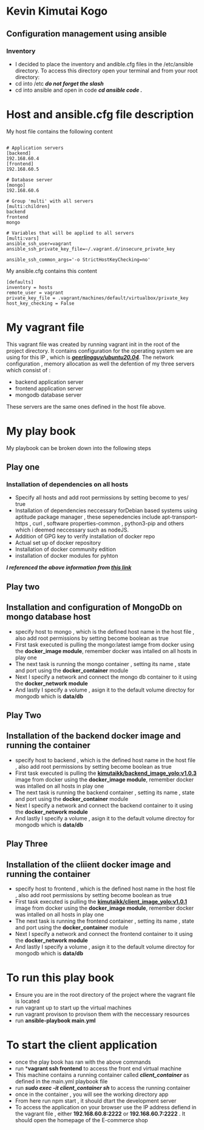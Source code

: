 # Kevin Kimutai Kogo
## Configuration management using ansible 
### Inventory
- I decided to place the inventory and andible.cfg files in the /etc/ansible directory. To access this directory open your terminal and from your root directory: 
- cd into /etc ***do not forget the slash*** 
- cd into ansible and open in code  ***cd ansible code .***

# Host and ansible.cfg file description 

My host file contains the following content 

``` 

# Application servers
[backend]
192.168.60.4
[frontend]
192.168.60.5

# Database server
[mongo]
192.168.60.6

# Group 'multi' with all servers
[multi:children]
backend
frontend
mongo

# Variables that will be applied to all servers
[multi:vars]
ansible_ssh_user=vagrant
ansible_ssh_private_key_file=~/.vagrant.d/insecure_private_key  

ansible_ssh_common_args='-o StrictHostKeyChecking=no'

```

My ansible.cfg contains this content
```
[defaults]
inventory = hosts
remote_user = vagrant
private_key_file = .vagrant/machines/default/virtualbox/private_key
host_key_checking = False
```

# My vagrant file 
This vagrant file was created by running vagrant init in the root of the project directory. It contains configuration for the operating system we are using for this IP , which is [***geerlingguy/ubuntu20.04***](https://app.vagrantup.com/geerlingguy/boxes/ubuntu2004).
The network configuration , memory allocation as well the defention of my three servers which consist of :
- backend application server 
- frontend application server 
- mongodb database server 

These servers are the same ones defined in the host file above.

# My play book 
My playbook can be broken down into the following steps 

## Play one
### Installation of dependencies on all hosts
- Specify all hosts and add root permissions by setting become to yes/ true
- Installation of dependencies neccessary forDebian based systems using aptitude package manager , these sepenedencies include apt-transport-https , curl , software properties-common , python3-pip and others which i deemed neccessary such as nodeJS. 
- Addition of GPG key to verify installation of docker repo 
- Actual set up of docker repository
- Installation of docker community edition
- installation of docker modules for pyhton 

***I referenced the above information from [this link](https://www.digitalocean.com/community/tutorials/how-to-use-ansible-to-install-and-set-up-docker-on-ubuntu-20-04#step-1-preparing-your-playbook)***

## Play two 
## Installation and configuration of MongoDb on mongo database host

- specify host to mongo , which is the defined host name in the host file , also add root permissions by setting become boolean as true
- First task executed is pulling the mongo:latest iamge from docker  using the __docker_image module__, remember docker was intalled on all hosts in play one 
- The next task is running the mongo container , setting its name , state and port using the __docker_container__ module 
- Next I specify a network and connect the mongo db container to it using the __docker_network module__
- And lastly I specify a volume , asign it to the  default volume directoy for mongodb which is **data/db** 


## Play Two 
## Installation of the backend docker image and running the container

- specify host to backend , which is the defined host name in the host file , also add root permissions by setting become boolean as true
- First task executed is pulling the [__kimutaikk/backend_image_yolo:v1.0.3__](https://hub.docker.com/repository/docker/kimutaikk/backend_image_yolo) image from docker  using the __docker_image module__, remember docker was intalled on all hosts in play one 
- The next task is running the backend container , setting its name , state and port using the __docker_container__ module 
- Next I specify a network and connect the backend container to it using the __docker_network module__
- And lastly I specify a volume , asign it to the  default volume directoy for mongodb which is **data/db** 

## Play Three
## Installation of the cliient docker image and running the container

- specify host to frontend , which is the defined host name in the host file , also add root permissions by setting become boolean as true
- First task executed is pulling the [__kimutaikk/client_image_yolo:v1.0.1__](https://hub.docker.com/repository/docker/kimutaikk/client_image_yolo) image from docker  using the __docker_image module__, remember docker was intalled on all hosts in play one 
- The next task is running the frontend container , setting its name , state and port using the __docker_container__ module 
- Next I specify a network and connect the frontend container to it using the __docker_network module__
- And lastly I specify a volume , asign it to the  default volume directoy for mongodb which is **data/db** 

# To run this play book 
- Ensure you are in the root directory of the  project where the vagrant file is located 
- run vagrant up to start up the virtual machines 
- run vagrant provison to provison them with the neccessary resources 
- run __ansible-playbook main.yml__

# To start the client application 
- once the play book has ran with the above commands 
- run ***vagrant ssh frontend** to access the front end virtual machine 
- This machine contains a running container called ***client_container*** as defined in the main.yml playbook file
- run ***sudo exec -it client_container sh*** to access the running container
- once in the container , you will see the working directory app 
- From here run npm start , it should dtart the development server 
- To access the application on your browser use the IP address defiend in the vagrant file , either **192.168.60.8:2222** or **192.168.60.7:2222** . It should open the homepage of the E-commerce shop